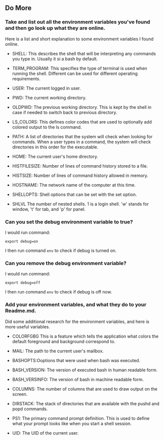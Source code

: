 Do More
---

### Take and list out all the environment variables you've found and then go look up what they are online.

Here is a list and short explanation to some environment variables I found online.

* SHELL: This describes the shell that will be interpreting any commands you type in. 
Usually it si a bash by default.

* TERM_PROGRAM: This specifies the type of terminal is used when running the shell. 
Different can be used for different operating requirements. 

* USER: The current logged in user.

* PWD: The current working directory.

* OLDPWD: The previous working directory. 
This is kept by the shell in case if needed to switch back to previous directory.

* LS_COLORS: This defines color codes that are used to optionally add colored output to the ls command. 

* PATH: A list of directories that the system will check when looking for commands. 
When a user types in a command, the system will check directories in this order for the executable.

* HOME: The current user's home directory.

* HISTFILESIZE: Number of lines of command history stored to a file.

* HISTSIZE: Number of lines of command history allowed in memory.

* HOSTNAME: The network name of the computer at this time.

* SHELLOPTS: Shell options that can be set with the set option.

* SHLVL The number of nested shells. 1 is a login shell. 'w' stands for window, 't' for tab, and 'p' for panel. 


### Can you set the debug environment variable to true?

I would run command:

```export debug=on```

I then run command ```env``` to check if debug is turned on.

### Can you remove the debug environment variable?

I would run command:

```export debug=off```

I then run command ```env``` to check if debug is off now.

### Add your environment variables, and what they do to your Readme.md.

Did some additional research for the environment variables, and here is more useful variables.

* COLORFGBG This is a feature which tells the application what colors the default foreground and background correspond to.

* MAIL: The path to the current user's mailbox.

* BASHOPTS:Ooptions that were used when bash was executed.

* BASH_VERSION: The version of executed bash in human readable form.

* BASH_VERSINFO: The version of bash in machine readable form.

* COLUMNS: The number of columns that are used to draw output on the screen.

* DIRSTACK: The stack of directories that are available with the pushd and popd commands.

* PS1: The primary command prompt definition. This is used to define what your prompt looks like when you start a shell session.

* UID: The UID of the current user.

